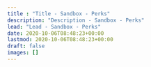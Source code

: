 ```yaml
---
title : "Title - Sandbox - Perks"
description: "Description - Sandbox - Perks"
lead: "Lead - Sandbox - Perks"
date: 2020-10-06T08:48:23+00:00
lastmod: 2020-10-06T08:48:23+00:00
draft: false
images: []
---
```

